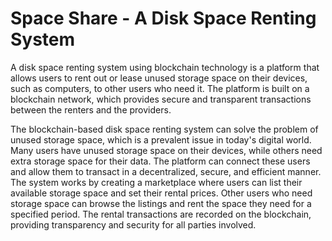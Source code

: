 # Space Share - A Disk Space Renting System
A disk space renting system using blockchain technology is a platform that allows users
to rent out or lease unused storage space on their devices, such as computers, to
other users who need it. The platform is built on a blockchain network, which provides
secure and transparent transactions between the renters and the providers.

The blockchain-based disk space renting system can solve the problem of unused storage
space, which is a prevalent issue in today's digital world. Many users have unused storage
space on their devices, while others need extra storage space for their data. The platform
can connect these users and allow them to transact in a decentralized, secure, and
efficient manner. The system works by creating a marketplace where users can list their
available storage space and set their rental prices. Other users who need storage space can
browse the listings and rent the space they need for a specified period. The rental
transactions are recorded on the blockchain, providing transparency and security for all
parties involved.



<!-- npx hardhat node
npx hardhat run --network localhost scripts/deploy.js -->

